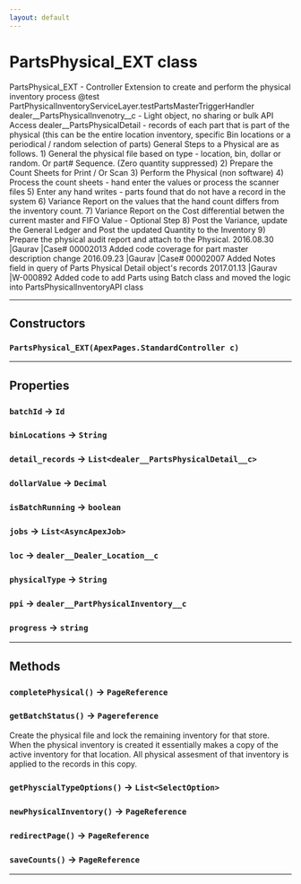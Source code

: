 ```yaml
---
layout: default
---
```

# PartsPhysical_EXT class

 PartsPhysical_EXT - Controller Extension to create and perform the physical inventory process @test PartPhysicalInventoryServiceLayer.testPartsMasterTriggerHandler dealer__PartsPhysicalInvenotry__c - Light object, no sharing or bulk API Access dealer__PartsPhysicalDetail - records of each part that is part of the physical (this can be the entire location inventory, specific Bin locations or a periodical / random selection of parts) General Steps to a Physical are as follows. 1) General the physical file based on type - location, bin, dollar or random. Or part# Sequence.  (Zero quantity suppressed) 2) Prepare the Count Sheets for Print / Or Scan 3) Perform the Physical (non software) 4) Process the count sheets - hand enter the values or process the scanner files 5) Enter any hand writes - parts found that do not have a record in the system 6) Variance Report on the values that the hand count differs from the inventory count. 7) Variance Report on the Cost differential betwen the current master and FIFO Value - Optional Step 8) Post the Variance, update the General Ledger and Post the updated Quantity to the Inventory 9) Prepare the physical audit report and attach to the Physical. 2016.08.30       |Gaurav               |Case# 00002013 Added code coverage for part master description change 2016.09.23       |Gaurav               |Case# 00002007 Added Notes field in query of Parts Physical Detail object's records 2017.01.13       |Gaurav               |W-000892 Added code to add Parts using Batch class and moved the logic into PartsPhysicalInventoryAPI class

---
## Constructors
### `PartsPhysical_EXT(ApexPages.StandardController c)`
---
## Properties

### `batchId` → `Id`

### `binLocations` → `String`

### `detail_records` → `List<dealer__PartsPhysicalDetail__c>`

### `dollarValue` → `Decimal`

### `isBatchRunning` → `boolean`

### `jobs` → `List<AsyncApexJob>`

### `loc` → `dealer__Dealer_Location__c`

### `physicalType` → `String`

### `ppi` → `dealer__PartPhysicalInventory__c`

### `progress` → `string`

---
## Methods
### `completePhysical()` → `PageReference`
### `getBatchStatus()` → `Pagereference`

 Create the physical file and lock the remaining inventory for that store.  When the physical inventory is created it essentially makes a copy of the active inventory for that location.  All physical assesment of that inventory is applied to the records in this copy.

### `getPhyscialTypeOptions()` → `List<SelectOption>`
### `newPhysicalInventory()` → `PageReference`
### `redirectPage()` → `PageReference`
### `saveCounts()` → `PageReference`
---

